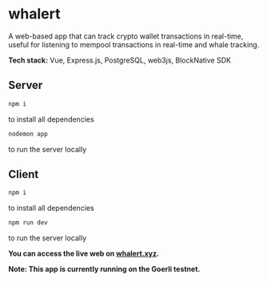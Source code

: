# whalert

A web-based app that can track crypto wallet transactions in real-time, useful for listening to mempool transactions in real-time and whale tracking.

**Tech stack:** Vue, Express.js, PostgreSQL, web3js, BlockNative SDK

## Server

```bash
npm i
```
to install all dependencies

```bash
nodemon app
```
to run the server locally

## Client

```bash
npm i
```
to install all dependencies

```bash
npm run dev
```
to run the server locally

**You can access the live web on [whalert.xyz](https://whalert.xyz).**

**Note: This app is currently running on the Goerli testnet.**


